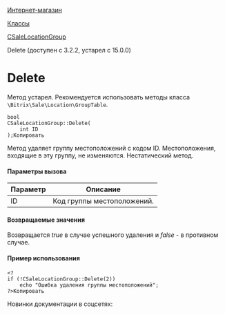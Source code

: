 [Интернет-магазин](/api_help/sale/index.php)

[Классы](/api_help/sale/classes/index.php)

[CSaleLocationGroup](/api_help/sale/classes/csalelocationgroup/index.php)

Delete (доступен с 3.2.2, устарел с 15.0.0)

Delete
======

Метод устарел. Рекомендуется использовать методы класса `\Bitrix\Sale\Location\GroupTable`.

```
bool
CSaleLocationGroup::Delete(
	int ID
);Копировать
```

Метод удаляет группу местоположений с кодом ID. Местоположения, входящие в эту группу, не изменяются. Нестатический метод.

#### Параметры вызова

| Параметр | Описание |
| --- | --- |
| ID | Код группы местоположений. |

#### Возвращаемые значения

Возвращается *true* в случае успешного удаления и *false* - в противном случае.

#### Пример использования

```
<?
if (!CSaleLocationGroup::Delete(2))
	echo "Ошибка удаления группы местоположений";
?>Копировать
```

Новинки документации в соцсетях: